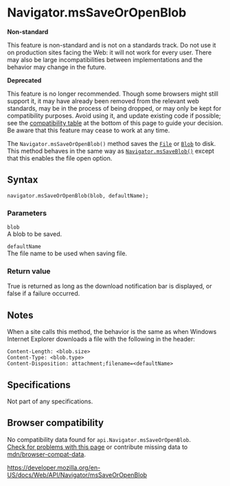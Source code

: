 Navigator.msSaveOrOpenBlob
==========================

**Non-standard**

This feature is non-standard and is not on a standards track. Do not use it on production sites facing the Web: it will not work for every user. There may also be large incompatibilities between implementations and the behavior may change in the future.

**Deprecated**

This feature is no longer recommended. Though some browsers might still support it, it may have already been removed from the relevant web standards, may be in the process of being dropped, or may only be kept for compatibility purposes. Avoid using it, and update existing code if possible; see the [compatibility table](#browser_compatibility) at the bottom of this page to guide your decision. Be aware that this feature may cease to work at any time.

The `Navigator.msSaveOrOpenBlob()` method saves the [`File`](../file) or [`Blob`](../blob) to disk. This method behaves in the same way as [`Navigator.msSaveBlob()`](mssaveblob) except that this enables the file open option.

Syntax
------

    navigator.msSaveOrOpenBlob(blob, defaultName);

### Parameters

`blob`  
A blob to be saved.

`defaultName`  
The file name to be used when saving file.

### Return value

True is returned as long as the download notification bar is displayed, or false if a failure occurred.

Notes
-----

When a site calls this method, the behavior is the same as when Windows Internet Explorer downloads a file with the following in the header:

    Content-Length: <blob.size>
    Content-Type: <blob.type>
    Content-Disposition: attachment;filename=<defaultName>

Specifications
--------------

Not part of any specifications.

Browser compatibility
---------------------

No compatibility data found for `api.Navigator.msSaveOrOpenBlob`.  
[Check for problems with this page](#on-github) or contribute missing data to [mdn/browser-compat-data](https://github.com/mdn/browser-compat-data).

<a href="https://developer.mozilla.org/en-US/docs/Web/API/Navigator/msSaveOrOpenBlob" class="_attribution-link">https://developer.mozilla.org/en-US/docs/Web/API/Navigator/msSaveOrOpenBlob</a>
